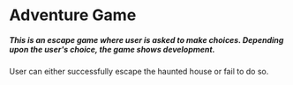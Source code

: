 # Adventure Game
##### This is an escape game where user is asked to make choices. Depending upon the user's choice, the game shows development. 
User can either successfully escape the haunted house or fail to do so.
